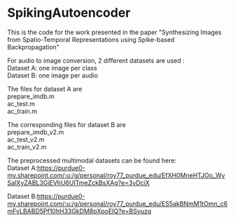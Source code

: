 # SpikingAutoencoder

This is the code for the work presented in the paper "Synthesizing Images from Spatio-Temporal Representations using Spike-based Backpropagation"

For audio to image conversion, 2 different datasets are used : \
Dataset A: one image per class\
Dataset B: one image per audio

The files for dataset A are \
prepare_imdb.m \
ac_test.m \
ac_train.m 

The corresponding files for dataset B are \
prepare_imdb_v2.m \
ac_test_v2.m \
ac_train_v2.m 

The preprocessed multimodal datasets can be found here: \
Dataset A:https://purdue0-my.sharepoint.com/:u:/g/personal/roy77_purdue_edu/EfXH0MneHTJOo_WySaIXyZABL3GiEVhU6UITmeZckBsXAg?e=3vDciX

Dataset B:https://purdue0-my.sharepoint.com/:u:/g/personal/roy77_purdue_edu/ES5akBNmM1tOmn_c6mFvLBABD5Pf10hH33GkDM8pXpoEIQ?e=BSyuzq


